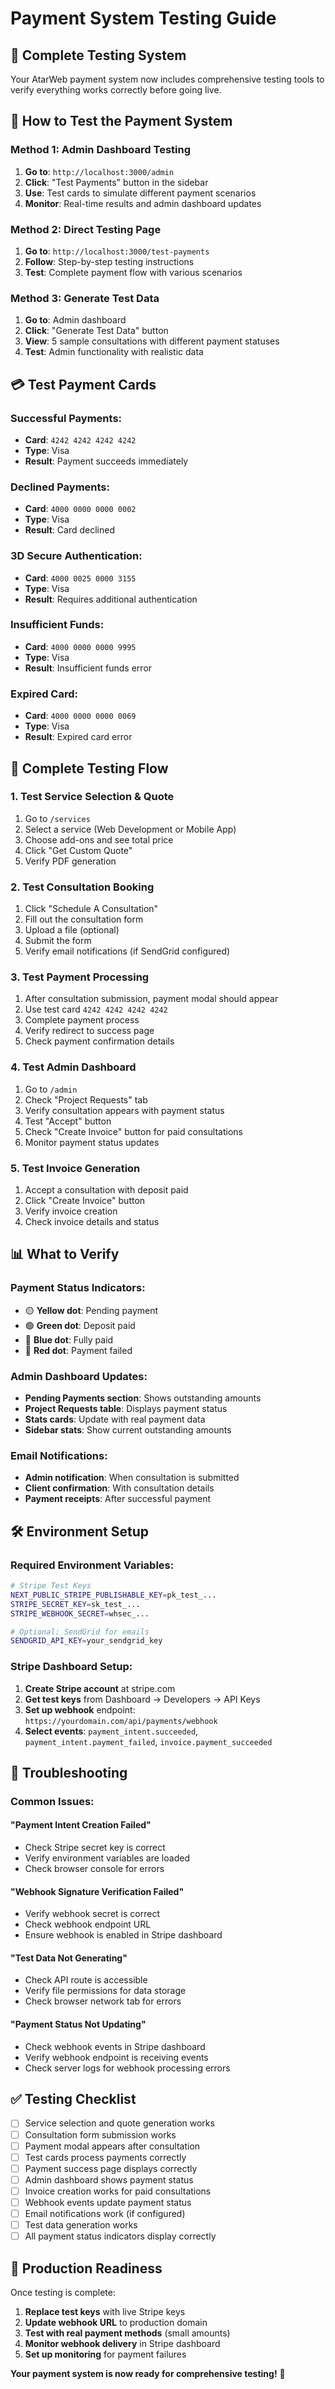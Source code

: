 # Payment System Testing Guide

## 🧪 Complete Testing System

Your AtarWeb payment system now includes comprehensive testing tools to verify everything works correctly before going live.

## 🚀 How to Test the Payment System

### **Method 1: Admin Dashboard Testing**
1. **Go to**: `http://localhost:3000/admin`
2. **Click**: "Test Payments" button in the sidebar
3. **Use**: Test cards to simulate different payment scenarios
4. **Monitor**: Real-time results and admin dashboard updates

### **Method 2: Direct Testing Page**
1. **Go to**: `http://localhost:3000/test-payments`
2. **Follow**: Step-by-step testing instructions
3. **Test**: Complete payment flow with various scenarios

### **Method 3: Generate Test Data**
1. **Go to**: Admin dashboard
2. **Click**: "Generate Test Data" button
3. **View**: 5 sample consultations with different payment statuses
4. **Test**: Admin functionality with realistic data

## 💳 Test Payment Cards

### **Successful Payments:**
- **Card**: `4242 4242 4242 4242`
- **Type**: Visa
- **Result**: Payment succeeds immediately

### **Declined Payments:**
- **Card**: `4000 0000 0000 0002`
- **Type**: Visa
- **Result**: Card declined

### **3D Secure Authentication:**
- **Card**: `4000 0025 0000 3155`
- **Type**: Visa
- **Result**: Requires additional authentication

### **Insufficient Funds:**
- **Card**: `4000 0000 0000 9995`
- **Type**: Visa
- **Result**: Insufficient funds error

### **Expired Card:**
- **Card**: `4000 0000 0000 0069`
- **Type**: Visa
- **Result**: Expired card error

## 🔄 Complete Testing Flow

### **1. Test Service Selection & Quote**
1. Go to `/services`
2. Select a service (Web Development or Mobile App)
3. Choose add-ons and see total price
4. Click "Get Custom Quote"
5. Verify PDF generation

### **2. Test Consultation Booking**
1. Click "Schedule A Consultation"
2. Fill out the consultation form
3. Upload a file (optional)
4. Submit the form
5. Verify email notifications (if SendGrid configured)

### **3. Test Payment Processing**
1. After consultation submission, payment modal should appear
2. Use test card `4242 4242 4242 4242`
3. Complete payment process
4. Verify redirect to success page
5. Check payment confirmation details

### **4. Test Admin Dashboard**
1. Go to `/admin`
2. Check "Project Requests" tab
3. Verify consultation appears with payment status
4. Test "Accept" button
5. Check "Create Invoice" button for paid consultations
6. Monitor payment status updates

### **5. Test Invoice Generation**
1. Accept a consultation with deposit paid
2. Click "Create Invoice" button
3. Verify invoice creation
4. Check invoice details and status

## 📊 What to Verify

### **Payment Status Indicators:**
- 🟡 **Yellow dot**: Pending payment
- 🟢 **Green dot**: Deposit paid
- 🔵 **Blue dot**: Fully paid
- 🔴 **Red dot**: Payment failed

### **Admin Dashboard Updates:**
- **Pending Payments section**: Shows outstanding amounts
- **Project Requests table**: Displays payment status
- **Stats cards**: Update with real payment data
- **Sidebar stats**: Show current outstanding amounts

### **Email Notifications:**
- **Admin notification**: When consultation is submitted
- **Client confirmation**: With consultation details
- **Payment receipts**: After successful payment

## 🛠️ Environment Setup

### **Required Environment Variables:**
```bash
# Stripe Test Keys
NEXT_PUBLIC_STRIPE_PUBLISHABLE_KEY=pk_test_...
STRIPE_SECRET_KEY=sk_test_...
STRIPE_WEBHOOK_SECRET=whsec_...

# Optional: SendGrid for emails
SENDGRID_API_KEY=your_sendgrid_key
```

### **Stripe Dashboard Setup:**
1. **Create Stripe account** at stripe.com
2. **Get test keys** from Dashboard → Developers → API Keys
3. **Set up webhook** endpoint: `https://yourdomain.com/api/payments/webhook`
4. **Select events**: `payment_intent.succeeded`, `payment_intent.payment_failed`, `invoice.payment_succeeded`

## 🐛 Troubleshooting

### **Common Issues:**

#### **"Payment Intent Creation Failed"**
- Check Stripe secret key is correct
- Verify environment variables are loaded
- Check browser console for errors

#### **"Webhook Signature Verification Failed"**
- Verify webhook secret is correct
- Check webhook endpoint URL
- Ensure webhook is enabled in Stripe dashboard

#### **"Test Data Not Generating"**
- Check API route is accessible
- Verify file permissions for data storage
- Check browser network tab for errors

#### **"Payment Status Not Updating"**
- Check webhook events in Stripe dashboard
- Verify webhook endpoint is receiving events
- Check server logs for webhook processing errors

## ✅ Testing Checklist

- [ ] Service selection and quote generation works
- [ ] Consultation form submission works
- [ ] Payment modal appears after consultation
- [ ] Test cards process payments correctly
- [ ] Payment success page displays correctly
- [ ] Admin dashboard shows payment status
- [ ] Invoice creation works for paid consultations
- [ ] Webhook events update payment status
- [ ] Email notifications work (if configured)
- [ ] Test data generation works
- [ ] All payment status indicators display correctly

## 🎯 Production Readiness

Once testing is complete:
1. **Replace test keys** with live Stripe keys
2. **Update webhook URL** to production domain
3. **Test with real payment methods** (small amounts)
4. **Monitor webhook delivery** in Stripe dashboard
5. **Set up monitoring** for payment failures

**Your payment system is now ready for comprehensive testing!** 🚀
